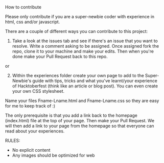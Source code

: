 How to contribute

Please only contribute if you are a super-newbie coder with experience in html, css and/or javascript.

There are a couple of different ways you can contribute to this project:

1) Take a look at the issues tab and see if there's an issue that you want to resolve. Write a comment asking to be assigned. Once assigned fork the repo, clone it to your machine and make your edits. Then when you're done make your Pull Request back to this repo.

or 

2) Within the experiences folder create your own page to add to the Super-Newbie's guide with tips, tricks and what you've learnt/your experience of Hacktoberfest (think like an article or blog post). You can even create your own CSS stylesheet. 

Name your files Fname-Lname.html and Fname-Lname.css so they are easy for me to keep track of :)

The only prerequisite is that you add a link back to the homepage (index.html) file at the top of your page. Then make your Pull Request. We will then add a link to your page from the homepage so that everyone can read about your experiences.

RULES: 
- No explicit content
- Any images should be optimized for web
